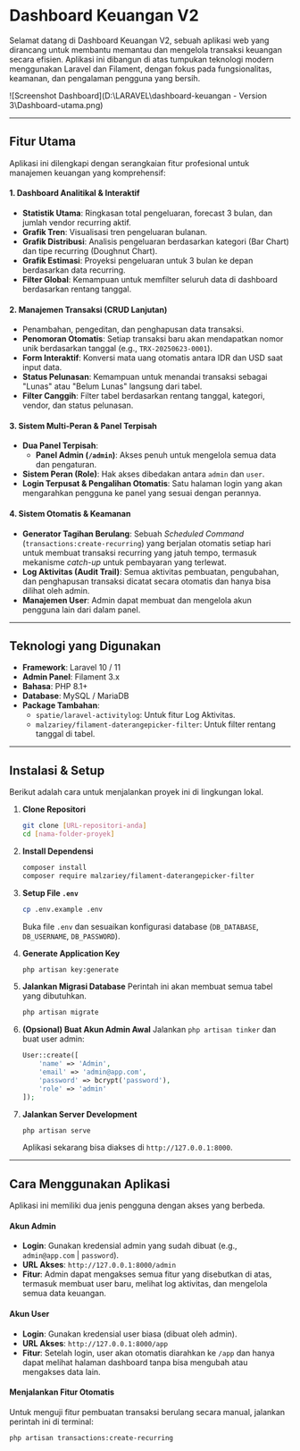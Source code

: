 # Dashboard Keuangan V2

Selamat datang di Dashboard Keuangan V2, sebuah aplikasi web yang dirancang untuk membantu memantau dan mengelola transaksi keuangan secara efisien. Aplikasi ini dibangun di atas tumpukan teknologi modern menggunakan Laravel dan Filament, dengan fokus pada fungsionalitas, keamanan, dan pengalaman pengguna yang bersih.

![Screenshot Dashboard](D:\LARAVEL\dashboard-keuangan - Version 3\Dashboard-utama.png) 

---

## Fitur Utama

Aplikasi ini dilengkapi dengan serangkaian fitur profesional untuk manajemen keuangan yang komprehensif:

#### **1. Dashboard Analitikal & Interaktif**
* **Statistik Utama**: Ringkasan total pengeluaran, forecast 3 bulan, dan jumlah vendor recurring aktif.
* **Grafik Tren**: Visualisasi tren pengeluaran bulanan.
* **Grafik Distribusi**: Analisis pengeluaran berdasarkan kategori (Bar Chart) dan tipe recurring (Doughnut Chart).
* **Grafik Estimasi**: Proyeksi pengeluaran untuk 3 bulan ke depan berdasarkan data recurring.
* **Filter Global**: Kemampuan untuk memfilter seluruh data di dashboard berdasarkan rentang tanggal.

#### **2. Manajemen Transaksi (CRUD Lanjutan)**
* Penambahan, pengeditan, dan penghapusan data transaksi.
* **Penomoran Otomatis**: Setiap transaksi baru akan mendapatkan nomor unik berdasarkan tanggal (e.g., `TRX-20250623-0001`).
* **Form Interaktif**: Konversi mata uang otomatis antara IDR dan USD saat input data.
* **Status Pelunasan**: Kemampuan untuk menandai transaksi sebagai "Lunas" atau "Belum Lunas" langsung dari tabel.
* **Filter Canggih**: Filter tabel berdasarkan rentang tanggal, kategori, vendor, dan status pelunasan.

#### **3. Sistem Multi-Peran & Panel Terpisah**
* **Dua Panel Terpisah**:
    * **Panel Admin (`/admin`)**: Akses penuh untuk mengelola semua data dan pengaturan.
* **Sistem Peran (Role)**: Hak akses dibedakan antara `admin` dan `user`.
* **Login Terpusat & Pengalihan Otomatis**: Satu halaman login yang akan mengarahkan pengguna ke panel yang sesuai dengan perannya.

#### **4. Sistem Otomatis & Keamanan**
* **Generator Tagihan Berulang**: Sebuah *Scheduled Command* (`transactions:create-recurring`) yang berjalan otomatis setiap hari untuk membuat transaksi recurring yang jatuh tempo, termasuk mekanisme *catch-up* untuk pembayaran yang terlewat.
* **Log Aktivitas (Audit Trail)**: Semua aktivitas pembuatan, pengubahan, dan penghapusan transaksi dicatat secara otomatis dan hanya bisa dilihat oleh admin.
* **Manajemen User**: Admin dapat membuat dan mengelola akun pengguna lain dari dalam panel.

---

## Teknologi yang Digunakan

* **Framework**: Laravel 10 / 11
* **Admin Panel**: Filament 3.x
* **Bahasa**: PHP 8.1+
* **Database**: MySQL / MariaDB
* **Package Tambahan**:
    * `spatie/laravel-activitylog`: Untuk fitur Log Aktivitas.
    * `malzariey/filament-daterangepicker-filter`: Untuk filter rentang tanggal di tabel.

---

## Instalasi & Setup

Berikut adalah cara untuk menjalankan proyek ini di lingkungan lokal.

1.  **Clone Repositori**
    ```bash
    git clone [URL-repositori-anda]
    cd [nama-folder-proyek]
    ```

2.  **Install Dependensi**
    ```bash
    composer install
    composer require malzariey/filament-daterangepicker-filter
    ```

3.  **Setup File `.env`**
    ```bash
    cp .env.example .env
    ```
    Buka file `.env` dan sesuaikan konfigurasi database (`DB_DATABASE`, `DB_USERNAME`, `DB_PASSWORD`).

4.  **Generate Application Key**
    ```bash
    php artisan key:generate
    ```

5.  **Jalankan Migrasi Database**
    Perintah ini akan membuat semua tabel yang dibutuhkan.
    ```bash
    php artisan migrate
    ```

6.  **(Opsional) Buat Akun Admin Awal**
    Jalankan `php artisan tinker` dan buat user admin:
    ```php
    User::create([
        'name' => 'Admin',
        'email' => 'admin@app.com',
        'password' => bcrypt('password'),
        'role' => 'admin'
    ]);
    ```

7.  **Jalankan Server Development**
    ```bash
    php artisan serve
    ```
    Aplikasi sekarang bisa diakses di `http://127.0.0.1:8000`.

---

## Cara Menggunakan Aplikasi

Aplikasi ini memiliki dua jenis pengguna dengan akses yang berbeda.

#### **Akun Admin**
* **Login**: Gunakan kredensial admin yang sudah dibuat (e.g., `admin@app.com` | `password`).
* **URL Akses**: `http://127.0.0.1:8000/admin`
* **Fitur**: Admin dapat mengakses semua fitur yang disebutkan di atas, termasuk membuat user baru, melihat log aktivitas, dan mengelola semua data keuangan.

#### **Akun User**
* **Login**: Gunakan kredensial user biasa (dibuat oleh admin).
* **URL Akses**: `http://127.0.0.1:8000/app`
* **Fitur**: Setelah login, user akan otomatis diarahkan ke `/app` dan hanya dapat melihat halaman dashboard tanpa bisa mengubah atau mengakses data lain.

#### **Menjalankan Fitur Otomatis**
Untuk menguji fitur pembuatan transaksi berulang secara manual, jalankan perintah ini di terminal:
```bash
php artisan transactions:create-recurring